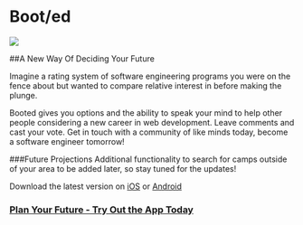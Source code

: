# Boot/ed

[![](http://4.bp.blogspot.com/-mL-Jy_YA06s/UdDRjxaxsII/AAAAAAAAAMY/NxblN6PXjas/s300/four+stars+out+of+five.png)](http://booted.com/)

##A New Way Of Deciding Your Future

Imagine a rating system of software engineering programs you were on the fence about but wanted to compare relative interest in before making the plunge.

Booted gives you options and the ability to speak your mind to help other people considering a new career in web development. Leave comments and cast your vote. Get in touch with a community of like minds today, become a software engineer tomorrow!

###Future Projections
Additional functionality to search for camps outside of your area to be added later, so stay tuned for the updates! 

Download the latest version on [iOS](https://itunes.apple.com/us/app/booted/id364355046?mt=8) or [Android](https://play.google.com/store/search?q=booted&c=apps&hl=en) 

### [Plan Your Future - Try Out the App Today](http://booted.com/)
